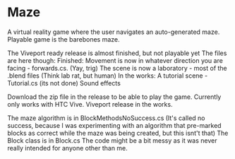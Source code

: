 # Maze
A virtual reality game where the user navigates an auto-generated maze. 
Playable game is the barebones maze. 

The Viveport ready release is almost finished, but not playable yet
The files are here though:
Finished: 
Movement is now in whatever direction you are facing - forwards.cs. (Yay, trig) 
The scene is now a laboratory - most of the .blend files (Think lab rat, but human)
In the works:
A tutorial scene - Tutorial.cs (its not done)
Sound effects


Download the zip file in the release to be able to play the game.
Currently only works with HTC Vive. Viveport release in the works.

The maze algorithm is in BlockMethodsNoSuccess.cs (It's called no success, because I was experimenting with an algorithm that pre-marked blocks as correct while the maze was being created, but this isnt't that) The Block class is in Block.cs
The code might be a bit messy as it was never really intended for anyone other than me.
 
